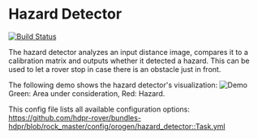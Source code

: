 # Hazard Detector
[![Build Status](https://travis-ci.org/ESA-PRL/perception-orogen-hazard_detector.svg?branch=master)](https://travis-ci.org/ESA-PRL/perception-orogen-hazard_detector)

The hazard detector analyzes an input distance image, compares it to a calibration matrix and outputs whether it detected a hazard.
This can be used to let a rover stop in case there is an obstacle just in front.

The following demo shows the hazard detector's visualization:
![Demo](https://github.com/hdpr-rover/perception-orogen-hazard_detector/blob/master/demo.gif?raw=true)
Green: Area under consideration, Red: Hazard.

This config file lists all available configuration options: https://github.com/hdpr-rover/bundles-hdpr/blob/rock_master/config/orogen/hazard_detector::Task.yml
